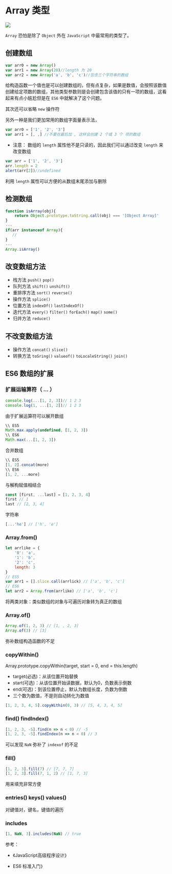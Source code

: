 <!-- ---
title:  Array 类型 
date: 2018/10/27
tags:	
	- JavaScript
--- -->
# Array 类型 
![](/img/array.jpg)

`Array` 恐怕是除了 `Object` 外在 `JavaScript` 中最常用的类型了。

<!--more-->

## 创建数组

```JavaScript
var arr0 = new Array()
var arr1 = new Array(20)//length 为 20
var arr2 = new Array('a', 'b', 'c')//包含三个字符串的数组
```

给构造函数一个值也是可以创建数组的，但有点复杂，如果是数值，会按照该数值创建给定项数的数组，其他类型参数则是会创建包含该值的只有一项的数组，这看起来有点小尴尬但是在 `ES6` 中就解决了这个问题。

其次还可以省略 `new` 操作符

另外一种是我们更加常用的数组字面量表示法，

```JavaScript
var arr0 = ['1', '2', '3']
var arr1 = [, ,] //不要在最后加 , 这样会创建 2 个或 3 个 项的数组
```

- 注意： 数组的 `length` 属性他不是只读的，因此我们可以通过改变 `length` 来改变数组

```JavaScript
var arr = ['1', '2', '3'] 
arr.length = 2
alert(arr[2])//undefined
```

利用 `length` 属性可以方便的从数组末尾添加与删除

## 检测数组

```javascript
function isArray(obj){
    return Object.prototype.toString.call(obj) === '[Object Array]'
}
---
if(arr instanceof Array){
   // 
}
---
Array.isArray()
```

## 改变数组方法

- 栈方法 `push()` `pop()` 
- 队列方法 `shift()` `unshift()`
- 重排序方法 `sort()` `reverse()`
- 操作方法 `splice()`
- 位置方法 `indexOf()` `lastIndexOf()`
- 迭代方法 `every()` `filter()` `forEach()` `map()` `some()`
- 归并方法 `reduce()`

## 不改变数组方法

- 操作方法 `concat()` `slice()` 
- 转换方法 `toSring()` `valueof()` `toLocaleString()` `join()`

## ES6 数组的扩展

### 扩展运输算符（ ... ）

```javascript
console.log(...[1, 2, 3])// 1 2 3
console.log(1, ...[1, 2])// 1 2 3
```

由于扩展运算符可以展开数组

```JavaScript
\\ ES5
Math.max.apply(undefined, [1, 2, 3])
\\ ES6
Math.max(...[1, 2, 3])
```

合并数组

```JavaScript
\\ ES5
[1, 2].concat(more)
\\ ES6
[1, 2, ...more]
```

与解构赋值相结合

```JavaScript
const [first, ...last] = [1, 2, 3, 4]
first // 1
last // [2, 3, 4]
```

字符串

```JavaScript
[...'he'] // ['h', 'e']
```

### Array.from()

```javascript
let arrlike = {
    '0': 'a',
    '1': 'b',
    '2': 'c',
    length: 3
}
// ES5
var arr1 = [].slice.call(arrlick) // ['a', 'b', 'c']
// ES6
let arr2 = Array.from(arrlike) // ['a', 'b', 'c']
```

将两类对象：类似数组的对象与可遍历对象转为真正的数组

### Array.of()

```javascript
Array.of(1, 2, 3) // [1, , 2, 3]
Array.of(3) // [3]
```

弥补数组构造函数的不足

### copyWithin()

Array.prototype.copyWithin(target, start = 0, end = this.length)

- target(必选)：从该位置开始替换
- start(可选)：从该位置开始读数据，默认为0，负数表示倒数
- end(可选)：到该位置停止，默认为数组长度，负数为倒数
- 三个数为数值，不是则自动转化为数值

```JavaScript
[1, 2, 3, 4, 5].copyWithin(0, 3) // [5, 4, 3, 4, 5]
```

### find() findIndex()

```javascript
[1, 2, 3, -5].find(n => n < 0) // -5
[1, 2, 3, -5].findIndex(n => n < 0) // 3
```

可以发现 `NaN` 弥补了 `indexof` 的不足

### fill()

```javascript
[1, 2, 3].fill(7) // [7, 7, 7]
[1, 2, 3].fill(7, 1, 2) // [1, 7, 3]
```

用来填充非常方便

### entries() keys() values()

对键值对，键名，键值的遍历

### includes

```javascript
[1, NaN, 3].includes(NaN) // true
```

参考：

- 《JavaScript高级程序设计》

- ES6 标准入门》
